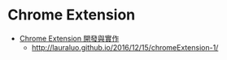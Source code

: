 # Chrome Extension

* [Chrome Extension 開發與實作](http://lauraluo.github.io/tags/chorme-extension/) 
  * http://lauraluo.github.io/2016/12/15/chromeExtension-1/